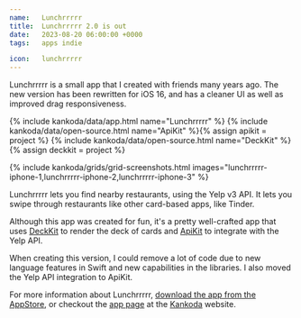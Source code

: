 ```yaml
---
name:   Lunchrrrrr
title:  Lunchrrrrr 2.0 is out
date:   2023-08-20 06:00:00 +0000
tags:   apps indie

icon:   lunchrrrrr
---
```


Lunchrrrrr is a small app that I created with friends many years ago. The new version has been rewritten for iOS 16, and has a cleaner UI as well as improved drag responsiveness.

{% include kankoda/data/app.html name="Lunchrrrrr" %}
{% include kankoda/data/open-source.html name="ApiKit" %}{% assign apikit = project %}
{% include kankoda/data/open-source.html name="DeckKit" %}{% assign deckkit = project %}

{% include kankoda/grids/grid-screenshots.html images="lunchrrrrr-iphone-1,lunchrrrrr-iphone-2,lunchrrrrr-iphone-3" %}

Lunchrrrrr lets you find nearby restaurants, using the Yelp v3 API. It lets you swipe through restaurants like other card-based apps, like Tinder.

Although this app was created for fun, it's a pretty well-crafted app that uses [DeckKit]({{deckkit.url}}) to render the deck of cards and [ApiKit]({{apikit.url}}) to integrate with the Yelp API.

When creating this version, I could remove a lot of code due to new language features in Swift and new capabilities in the libraries. I also moved the Yelp API integration to ApiKit.

For more information about Lunchrrrrr, [download the app from the AppStore]({{app.appstore}}), or checkout the [app page]({{app.url}}) at the [Kankoda]({{site.kankoda}}) website.